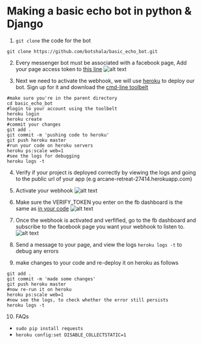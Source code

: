 # Making a basic echo bot in python & Django

1) `git clone` the code for the bot
```
git clone https://github.com/botshala/basic_echo_bot.git
```

2) Every messenger bot must be associated with a facebook page, Add your page access token to [this line](https://github.com/botshala/basic_echo_bot/blob/master/fb_chatbot/views.py#L13)
![alt text](http://i.imgur.com/0KsbwnA.jpg "fb dashboard img")

3) Next we need to activate the webhook, we will use [heroku](heroku.com) to deploy our bot. Sign up for it and download the [cmd-line toolbelt](https://toolbelt.heroku.com/)
```
#make sure you're in the parent directory
cd basic_echo_bot
#login to your account using the toolbelt
heroku login
heroku create
#commit your changes
git add .
git commit -m 'pushing code to heroku'
git push heroku master
#run your code on heroku servers
heroku ps:scale web=1
#see the logs for debugging
heroku logs -t 
```

4) Verify if your project is deployed correctly by viewing the logs and going to the public url of your app (e.g arcane-retreat-27414.herokuapp.com) 

5) Activate your webhook ![alt text](http://g.recordit.co/SCF7NVNxot.gif "fb dashboard gif 1")

6) Make sure the VERIFY_TOKEN you enter on the fb dashboard is the same as [in your code](https://github.com/botshala/basic_echo_bot/blob/master/fb_chatbot/views.py#L14) 
![alt text](http://i.imgur.com/acIAODB.png "fb dashboard gif 1")


7) Once the webhook is activated and verfified, go to the fb dashboard and subscribe to the facebook page you want your webhook to listen to. 
![alt text](http://g.recordit.co/3Hz6sZlKRs.gif "fb dashboard gif")

8) Send a message to your page, and view the logs `heroku logs -t` to debug any errors

9) make changes to your code and re-deploy it on heroku as follows
```
git add .
git commit -m 'made some changes'
git push heroku master
#now re-run it on heroku
heroku ps:scale web=1
#now see the logs, to check whether the error still persists
heroku logs -t
```
10) FAQs
+ `sudo pip install requests`
+ `heroku config:set DISABLE_COLLECTSTATIC=1`
